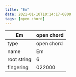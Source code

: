 ```yaml
---
title: "Em"
date: 2021-01-10T10:14:17-0800
tags: [open chord]
---
```


|Em|open chord|
|---|---|
|type|open chord|
|name|Em|
|root string|6|
|fingering|022000|
